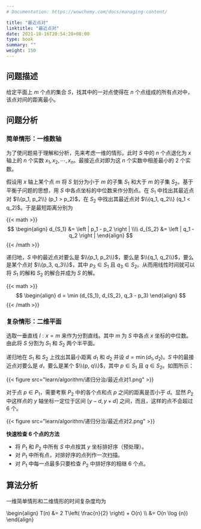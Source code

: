 ```yaml
---
# Documentation: https://wowchemy.com/docs/managing-content/

title: "最近点对"
linktitle: "最近点对"
date: 2021-10-16T20:54:28+08:00
type: book
summary: ""
weight: 150
---
```


<!--more-->

## 问题描述

给定平面上 $m$ 个点的集合 $S$，找其中的一对点使得在 $n$ 个点组成的所有点对中，该点对间的距离最小。

## 问题分析

### 简单情形：一维数轴

为了使问题易于理解和分析，先来考虑一维的情形。此时 $S$ 中的 $n$ 个点退化为 $x$ 轴上的 $n$ 个实数 $x_1, x_2, \cdots, x_n$。最接近点对即为这 $n$ 个实数中相差最小的 $2$ 个实数。

假设用 $x$ 轴上某个点 $m$ 将 $S$ 划分为小于 $m$ 的子集 $S_1$ 和大于 $m$ 的子集 $S_2$。基于平衡子问题的思想，用 $S$ 中各点坐标的中位数来作分割点。在 $S_1$ 中找出其最近点对 $\\{p_1, p_2\\} (p_1 > p_2)$，在 $S_2$ 中找出其最近点对 $\\{q_1, q_2\\} (q_1 < q_2)$。于是最短距离分别为

{{< math >}}
$$
\begin{align}
d_{S_1} &= \left | p_1 - p_2 \right | \\\\
d_{S_2} &= \left | q_1 - q_2 \right |
\end{align}
$$
{{< /math >}}

递归地，$S$ 中的最近点对要么是 $\\{p_1, p_2\\}$，要么是 $\\{q_1, q_2\\}$，要么是某个点对 $\\{p_3, q_3\\}$，其中 $p_3 \in S_1$ 且 $q_3 \in S_2$。从而用线性时间就可以将 $S_1$ 的解和 $S_2$ 的解合并成为 $S$ 的解。

{{< math >}}
$$
\begin{align}
d = \min (d_{S_1}, d_{S_2}, q_3 - p_3)
\end{align}
$$
{{< /math >}}

### 复杂情形：二维平面

选取一垂直线 $l:x=m$ 来作为分割直线。其中 $m$ 为 $S$ 中各点 $x$ 坐标的中位数。由此将 $S$ 分割为 $S_1$ 和 $S_2$ 两个半平面。

递归地在 $S_1$ 和 $S_2$ 上找出其最小距离 $d_1$ 和 $d_2$ 并设 $d=\min(d_1, d_2)$。$S$ 中的最接近点对要么是 $d$，要么是某个 $\\{p, q\\}$，其中 $p \in S_1$ 且 $q \in S_2$。如图所示：

{{< figure src="learn/algorithm/递归分治/最近点对1.png" >}}

对于点 $p \in P_1$，需要考察 $P_2$ 中的各个点和点 $p$ 之间的距离是否小于 $d$。显然 $P_2$ 中这样点的 $y$ 轴坐标一定位于区间 $[y-d, y+d]$ 之间，而且，这样的点不会超过 $6$ 个。

{{< figure src="learn/algorithm/递归分治/最近点对2.png" >}}

**快速检查 $6$ 个点的方法**

- 将 $P_1$ 和 $P_2$ 中所有 $S$ 中点按其 $y$ 坐标排好序（预处理）。
- 对 $P_1$ 中所有点，对排好序的点列作一次扫描。
- 对 $P_1$ 中每一点最多只要检查 $P_2$ 中排好序的相继 $6$ 个点。

## 算法分析

一维简单情形和二维情形的时间复杂度均为

\begin{align}
T(n) &= 2 T\left( \frac{n}{2} \right) + O(n) \\\\
&= O(n \log {n})
\end{align}